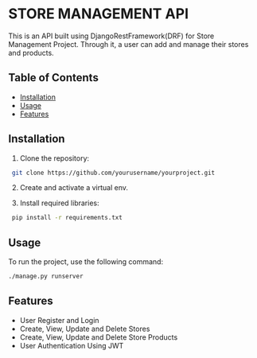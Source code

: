 # STORE MANAGEMENT API
This is an API built using DjangoRestFramework(DRF) for Store Management Project.
Through it, a user can add and manage their stores and products.

## Table of Contents
- [Installation](#installation)
- [Usage](#usage)
- [Features](#features)

## Installation
1. Clone the repository:
```bash
 git clone https://github.com/yourusername/yourproject.git
```

2. Create and activate a virtual env. 
   
3. Install required libraries:
```bash
 pip install -r requirements.txt
 ```

## Usage
To run the project, use the following command:
```bash
./manage.py runserver
```

## Features
- User Register and Login
- Create, View, Update and Delete Stores
- Create, View, Update and Delete Store Products
- User Authentication Using JWT 
